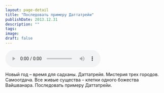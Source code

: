 ```yaml
---
layout: page-detail
title: "Последовать примеру Даттатрейи"
publishDate: 2013.12.31
description: ""
tags:
image:
draft: false
---
```


<audio title="2013.12.31 - Последовать примеру Даттатрейи.mp3" src="/upload/iblock/3bb/3bbe53086ce3a85523267fc29becaa56.mp3" controls=""></audio>

 Новый год – время для садханы. Даттатрейя. Мистерия трех городов. Самоотдача. Все живые существа – клетки одного божества Вайшванара. Последовать примеру Даттатрейи. 

  
